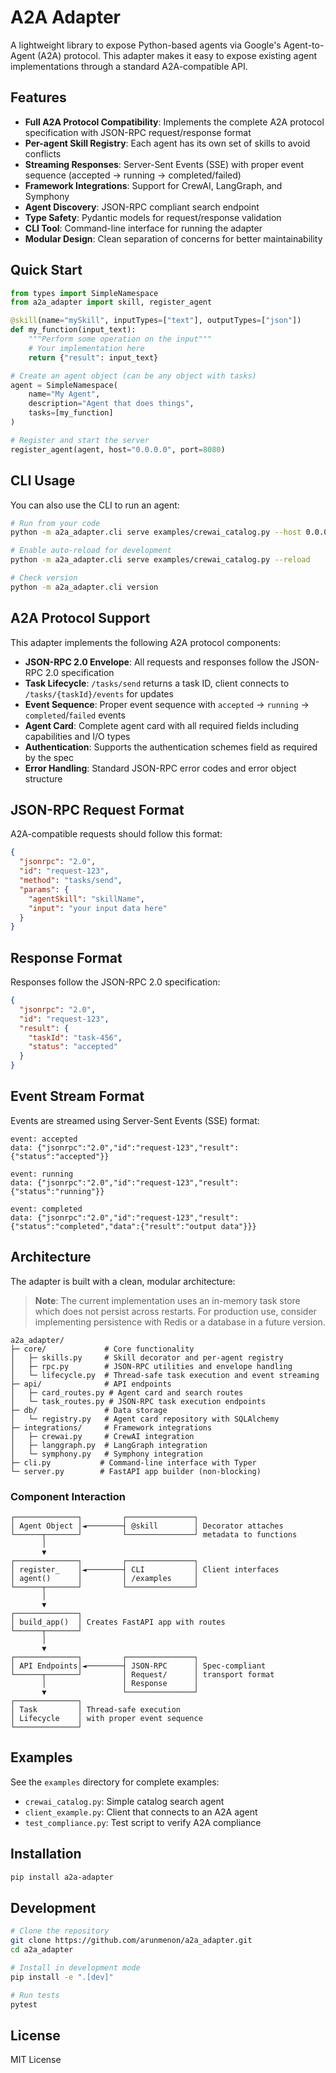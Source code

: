 # A2A Adapter

A lightweight library to expose Python-based agents via Google's Agent-to-Agent (A2A) protocol. This adapter makes it easy to expose existing agent implementations through a standard A2A-compatible API.

## Features

- **Full A2A Protocol Compatibility**: Implements the complete A2A protocol specification with JSON-RPC request/response format
- **Per-agent Skill Registry**: Each agent has its own set of skills to avoid conflicts
- **Streaming Responses**: Server-Sent Events (SSE) with proper event sequence (accepted → running → completed/failed)
- **Framework Integrations**: Support for CrewAI, LangGraph, and Symphony
- **Agent Discovery**: JSON-RPC compliant search endpoint
- **Type Safety**: Pydantic models for request/response validation
- **CLI Tool**: Command-line interface for running the adapter
- **Modular Design**: Clean separation of concerns for better maintainability

## Quick Start

```python
from types import SimpleNamespace
from a2a_adapter import skill, register_agent

@skill(name="mySkill", inputTypes=["text"], outputTypes=["json"])
def my_function(input_text):
    """Perform some operation on the input"""
    # Your implementation here
    return {"result": input_text}

# Create an agent object (can be any object with tasks)
agent = SimpleNamespace(
    name="My Agent",
    description="Agent that does things",
    tasks=[my_function]
)

# Register and start the server
register_agent(agent, host="0.0.0.0", port=8080)
```

## CLI Usage

You can also use the CLI to run an agent:

```bash
# Run from your code
python -m a2a_adapter.cli serve examples/crewai_catalog.py --host 0.0.0.0 --port 8080

# Enable auto-reload for development
python -m a2a_adapter.cli serve examples/crewai_catalog.py --reload

# Check version
python -m a2a_adapter.cli version
```

## A2A Protocol Support

This adapter implements the following A2A protocol components:

- **JSON-RPC 2.0 Envelope**: All requests and responses follow the JSON-RPC 2.0 specification
- **Task Lifecycle**: `/tasks/send` returns a task ID, client connects to `/tasks/{taskId}/events` for updates
- **Event Sequence**: Proper event sequence with `accepted` → `running` → `completed`/`failed` events
- **Agent Card**: Complete agent card with all required fields including capabilities and I/O types
- **Authentication**: Supports the authentication schemes field as required by the spec
- **Error Handling**: Standard JSON-RPC error codes and error object structure

## JSON-RPC Request Format

A2A-compatible requests should follow this format:

```json
{
  "jsonrpc": "2.0",
  "id": "request-123",
  "method": "tasks/send",
  "params": {
    "agentSkill": "skillName",
    "input": "your input data here"
  }
}
```

## Response Format

Responses follow the JSON-RPC 2.0 specification:

```json
{
  "jsonrpc": "2.0",
  "id": "request-123",
  "result": {
    "taskId": "task-456",
    "status": "accepted"
  }
}
```

## Event Stream Format

Events are streamed using Server-Sent Events (SSE) format:

```
event: accepted
data: {"jsonrpc":"2.0","id":"request-123","result":{"status":"accepted"}}

event: running
data: {"jsonrpc":"2.0","id":"request-123","result":{"status":"running"}}

event: completed
data: {"jsonrpc":"2.0","id":"request-123","result":{"status":"completed","data":{"result":"output data"}}}
```

## Architecture

The adapter is built with a clean, modular architecture:

> **Note**: The current implementation uses an in-memory task store which does not persist across restarts. For production use, consider implementing persistence with Redis or a database in a future version.

```
a2a_adapter/
├─ core/             # Core functionality 
│   ├─ skills.py     # Skill decorator and per-agent registry
│   ├─ rpc.py        # JSON-RPC utilities and envelope handling
│   └─ lifecycle.py  # Thread-safe task execution and event streaming
├─ api/              # API endpoints
│   ├─ card_routes.py # Agent card and search routes
│   └─ task_routes.py # JSON-RPC task execution endpoints
├─ db/               # Data storage
│   └─ registry.py   # Agent card repository with SQLAlchemy
├─ integrations/     # Framework integrations
│   ├─ crewai.py     # CrewAI integration
│   ├─ langgraph.py  # LangGraph integration
│   └─ symphony.py   # Symphony integration
├─ cli.py           # Command-line interface with Typer
└─ server.py        # FastAPI app builder (non-blocking)
```

### Component Interaction

```
┌──────────────┐         ┌───────────────┐
│ Agent Object │◄────────┤ @skill        │ Decorator attaches
└──────┬───────┘         └───────────────┘ metadata to functions
       │
       ▼
┌──────────────┐         ┌───────────────┐
│ register_    │◄────────┤ CLI           │ Client interfaces
│ agent()      │         │ /examples     │
└──────┬───────┘         └───────────────┘
       │
       ▼
┌──────────────┐
│ build_app()  │ Creates FastAPI app with routes
└──────┬───────┘
       │
       ▼
┌──────────────┐         ┌───────────────┐
│ API Endpoints│◄────────┤ JSON-RPC      │ Spec-compliant 
└──────┬───────┘         │ Request/      │ transport format
       │                 │ Response      │
       ▼                 └───────────────┘
┌──────────────┐
│ Task         │ Thread-safe execution
│ Lifecycle    │ with proper event sequence
└──────────────┘
```

## Examples

See the `examples` directory for complete examples:

- `crewai_catalog.py`: Simple catalog search agent
- `client_example.py`: Client that connects to an A2A agent
- `test_compliance.py`: Test script to verify A2A compliance

## Installation

```bash
pip install a2a-adapter
```

## Development

```bash
# Clone the repository
git clone https://github.com/arunmenon/a2a_adapter.git
cd a2a_adapter

# Install in development mode
pip install -e ".[dev]"

# Run tests
pytest
```

## License

MIT License